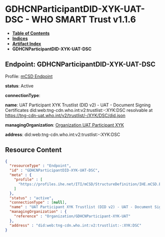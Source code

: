 # GDHCNParticipantDID-XYK-UAT-DSC - WHO SMART Trust v1.1.6

* [**Table of Contents**](toc.md)
* [**Indices**](indices.md)
* [**Artifact Index**](artifacts.md)
* **GDHCNParticipantDID-XYK-UAT-DSC**

## Endpoint: GDHCNParticipantDID-XYK-UAT-DSC

Profile: [mCSD Endpoint](https://profiles.ihe.net/ITI/mCSD/4.0.0/StructureDefinition-IHE.mCSD.Endpoint.html)

**status**: Active

**connectionType**: 

**name**: UAT Participant XYK Trustlist (DID v2) - UAT - Document Signing Certificates did:web:tng-cdn.who.int:v2:trustlist:-:XYK:DSC resolvable at https://tng-cdn-uat.who.int/v2/trustlist/-/XYK/DSC/did.json

**managingOrganization**: [Organization UAT Participant XYK](Organization-GDHCNParticipant-XYK-UAT.md)

**address**: did:web:tng-cdn.who.int:v2:trustlist:-:XYK:DSC



## Resource Content

```json
{
  "resourceType" : "Endpoint",
  "id" : "GDHCNParticipantDID-XYK-UAT-DSC",
  "meta" : {
    "profile" : [
      "https://profiles.ihe.net/ITI/mCSD/StructureDefinition/IHE.mCSD.Endpoint"
    ]
  },
  "status" : "active",
  "connectionType" : [null],
  "name" : "UAT Participant XYK Trustlist (DID v2) - UAT - Document Signing Certificates\ndid:web:tng-cdn.who.int:v2:trustlist:-:XYK:DSC\nresolvable at https://tng-cdn-uat.who.int/v2/trustlist/-/XYK/DSC/did.json",
  "managingOrganization" : {
    "reference" : "Organization/GDHCNParticipant-XYK-UAT"
  },
  "address" : "did:web:tng-cdn.who.int:v2:trustlist:-:XYK:DSC"
}

```
